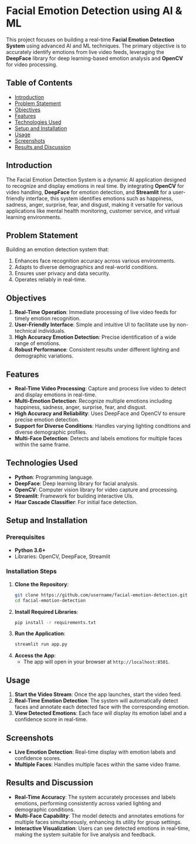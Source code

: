 
# Facial Emotion Detection using AI & ML

This project focuses on building a real-time **Facial Emotion Detection System** using advanced AI and ML techniques. The primary objective is to accurately identify emotions from live video feeds, leveraging the **DeepFace** library for deep learning-based emotion analysis and **OpenCV** for video processing.

## Table of Contents
- [Introduction](#introduction)
- [Problem Statement](#problem-statement)
- [Objectives](#objectives)
- [Features](#features)
- [Technologies Used](#technologies-used)
- [Setup and Installation](#setup-and-installation)
- [Usage](#usage)
- [Screenshots](#screenshots)
- [Results and Discussion](#results-and-discussion)

## Introduction
The Facial Emotion Detection System is a dynamic AI application designed to recognize and display emotions in real time. By integrating **OpenCV** for video handling, **DeepFace** for emotion detection, and **Streamlit** for a user-friendly interface, this system identifies emotions such as happiness, sadness, anger, surprise, fear, and disgust, making it versatile for various applications like mental health monitoring, customer service, and virtual learning environments.

## Problem Statement
Building an emotion detection system that:
1. Enhances face recognition accuracy across various environments.
2. Adapts to diverse demographics and real-world conditions.
3. Ensures user privacy and data security.
4. Operates reliably in real-time.

## Objectives
1. **Real-Time Operation**: Immediate processing of live video feeds for timely emotion recognition.
2. **User-Friendly Interface**: Simple and intuitive UI to facilitate use by non-technical individuals.
3. **High Accuracy Emotion Detection**: Precise identification of a wide range of emotions.
4. **Robust Performance**: Consistent results under different lighting and demographic variations.

## Features
- **Real-Time Video Processing**: Capture and process live video to detect and display emotions in real-time.
- **Multi-Emotion Detection**: Recognize multiple emotions including happiness, sadness, anger, surprise, fear, and disgust.
- **High Accuracy and Reliability**: Uses DeepFace and OpenCV to ensure precise emotion detection.
- **Support for Diverse Conditions**: Handles varying lighting conditions and diverse demographic profiles.
- **Multi-Face Detection**: Detects and labels emotions for multiple faces within the same frame.

## Technologies Used
- **Python**: Programming language.
- **DeepFace**: Deep learning library for facial analysis.
- **OpenCV**: Computer vision library for video capture and processing.
- **Streamlit**: Framework for building interactive UIs.
- **Haar Cascade Classifier**: For initial face detection.

## Setup and Installation

### Prerequisites
- **Python 3.6+**
- Libraries: OpenCV, DeepFace, Streamlit

### Installation Steps
1. **Clone the Repository**:
   ```bash
   git clone https://github.com/username/facial-emotion-detection.git
   cd facial-emotion-detection
   ```
2. **Install Required Libraries**:
   ```bash
   pip install -r requirements.txt
   ```
3. **Run the Application**:
   ```bash
   streamlit run app.py
   ```
4. **Access the App**:
   - The app will open in your browser at `http://localhost:8501`.

## Usage
1. **Start the Video Stream**: Once the app launches, start the video feed.
2. **Real-Time Emotion Detection**: The system will automatically detect faces and annotate each detected face with the corresponding emotion.
3. **View Detected Emotions**: Each face will display its emotion label and a confidence score in real-time.

## Screenshots
- **Live Emotion Detection**: Real-time display with emotion labels and confidence scores.
- **Multiple Faces**: Handles multiple faces within the same video frame.

## Results and Discussion
- **Real-Time Accuracy**: The system accurately processes and labels emotions, performing consistently across varied lighting and demographic conditions.
- **Multi-Face Capability**: The model detects and annotates emotions for multiple faces simultaneously, enhancing its utility for group settings.
- **Interactive Visualization**: Users can see detected emotions in real-time, making the system suitable for live analysis and feedback.
